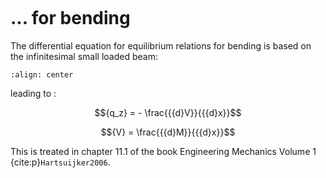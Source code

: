```{index} Differential equations for equilibrium relations; for bending
```
# ... for bending

The differential equation for equilibrium relations for bending is based on the infinitesimal small loaded beam:

```{figure} bending_data/equilibrium.svg
:align: center
```

leading to :

$${q_z} =  - \frac{{{d}V}}{{{d}x}}$$

$${V} =  \frac{{{d}M}}{{{d}x}}$$

This is treated in chapter 11.1 of the book Engineering Mechanics Volume 1 {cite:p}`Hartsuijker2006`.